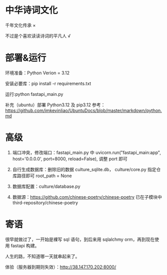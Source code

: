 # 中华诗词文化
千年文化传承 ×

不过是个喜欢读读诗词的平凡人 √
# 部署&运行
环境准备：Python Verion = 3.12

安装必要库：pip install -r requirements.txt

运行:python fastapi_main.py

补充（ubuntu）部署 Python3.12 及 pip3.12 参考：https://github.com/imkevinliao/UbuntuDocs/blob/master/markdown/python.md
# 高级
1. 端口冲突，修改端口：fastapi_main.py 中 uvicorn.run("fastapi_main:app", host='0.0.0.0', port=8000, reload=False), 调整 port 即可

2. 自行生成数据库：删除旧的数据 culture_sqlite.db， culture/core.py 指定仓库路径即可 root_path = None

3. 数据库配置：culture/database.py

4. 数据源：https://github.com/chinese-poetry/chinese-poetry  已在子模块中 third-repository/chinese-poetry
# 寄语

很早就做过了，一开始是裸写 sql 语句，到后来用 sqlalchmy orm，再到现在使用 fastapi 构建。

人生的路，不知道哪一天就串起来了。

体验（服务器到期则失效）：http://38.147.170.202:8000/

